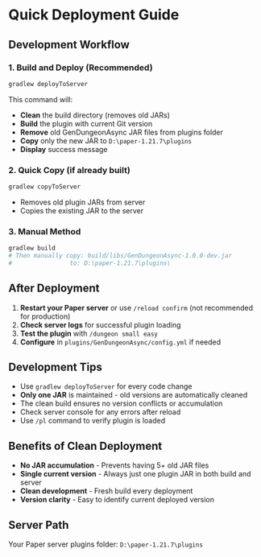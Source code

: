 # Quick Deployment Guide

## Development Workflow

### 1. Build and Deploy (Recommended)
```bash
gradlew deployToServer
```
This command will:
- **Clean** the build directory (removes old JARs)
- **Build** the plugin with current Git version
- **Remove** old GenDungeonAsync JAR files from plugins folder
- **Copy** only the new JAR to `D:\paper-1.21.7\plugins`
- **Display** success message

### 2. Quick Copy (if already built)
```bash
gradlew copyToServer
```
- Removes old plugin JARs from server
- Copies the existing JAR to the server

### 3. Manual Method
```bash
gradlew build
# Then manually copy: build/libs/GenDungeonAsync-1.0.0-dev.jar
#                to: D:\paper-1.21.7\plugins\
```

## After Deployment
1. **Restart your Paper server** or use `/reload confirm` (not recommended for production)
2. **Check server logs** for successful plugin loading
3. **Test the plugin** with `/dungeon small easy`
4. **Configure** in `plugins/GenDungeonAsync/config.yml` if needed

## Development Tips
- Use `gradlew deployToServer` for every code change
- **Only one JAR** is maintained - old versions are automatically cleaned
- The clean build ensures no version conflicts or accumulation
- Check server console for any errors after reload
- Use `/pl` command to verify plugin is loaded

## Benefits of Clean Deployment
- **No JAR accumulation** - Prevents having 5+ old JAR files
- **Single current version** - Always just one plugin JAR in both build and server
- **Clean development** - Fresh build every deployment
- **Version clarity** - Easy to identify current deployed version

## Server Path
Your Paper server plugins folder: `D:\paper-1.21.7\plugins`
